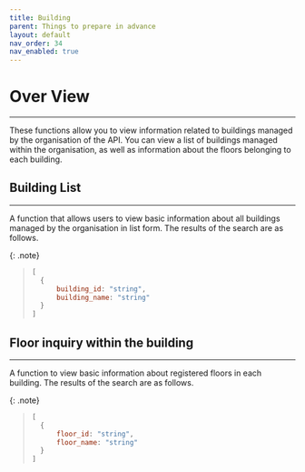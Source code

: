 ```yaml
---
title: Building
parent: Things to prepare in advance
layout: default
nav_order: 34
nav_enabled: true
---
```


# Over View
---

These functions allow you to view information related to buildings managed by the organisation of the API. You can view a list of buildings managed within the organisation, as well as information about the floors belonging to each building.

## Building List
---

A function that allows users to view basic information about all buildings managed by the organisation in list form.
The results of the search are as follows.

{: .note}
> 
>
> ```js
> [
>   {
>       building_id: "string",
>       building_name: "string"
>   }
> ]
> ```
>

## Floor inquiry within the building
---

A function to view basic information about registered floors in each building.
The results of the search are as follows.

{: .note}
> 
>
> ```js
> [
>   {
>       floor_id: "string",
>       floor_name: "string"
>   }
> ]
> ```
>